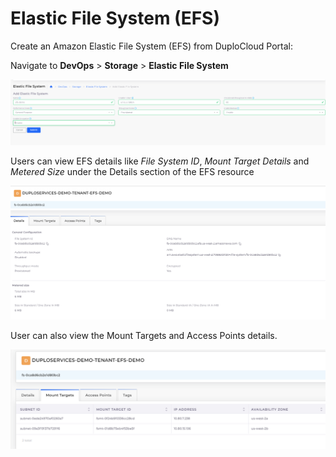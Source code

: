 # Elastic File System (EFS)

Create an Amazon Elastic File System (EFS)  from DuploCloud Portal:

Navigate to  **DevOps** > **Storage** > **Elastic File System**

![](<../../.gitbook/assets/image (24).png>)

Users can view EFS details like _File System ID_, _Mount Target Details_ and _Metered Size_ under the Details section of the EFS resource

![EFS Details](<../../.gitbook/assets/image (9).png>)

User can also view the Mount Targets and Access Points details.

![Mount Target Details Screen](<../../.gitbook/assets/image (8).png>)

